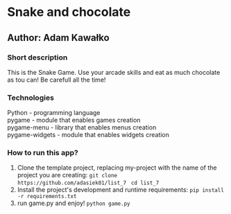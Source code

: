# Snake and chocolate

## Author: Adam Kawałko

### Short description
This is the Snake Game. Use your arcade skills and eat as much chocolate as tou can! Be carefull all the time!

### Technologies
Python - programming language\
pygame - module that enables games creation\
pygame-menu - library that enables menus creation\
pygame-widgets - module that enables widgets creation

### How to run this app?
1. Clone the template project, replacing my-project with the name of the project you are creating: 
`git clone  https://github.com/adasiek01/list_7 `
`cd list_7`
2. Install the project's development and runtime requirements:
`pip install -r requirements.txt`
3. run game.py and enjoy!
`python game.py`
